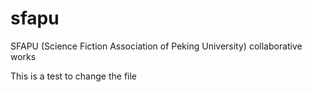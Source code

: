 # sfapu
SFAPU (Science Fiction Association of Peking University) collaborative works

This is a test to change the file
